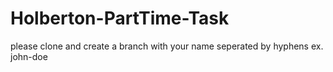 # Holberton-PartTime-Task
please clone and create a branch with your name seperated by hyphens ex. john-doe
